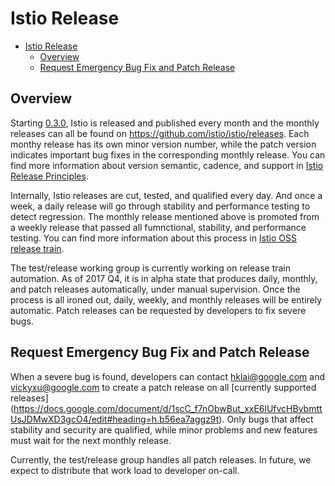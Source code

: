 # Istio Release

- [Istio Release](#istio-release)
  * [Overview](#overview)
  * [Request Emergency Bug Fix and Patch Release](#request-emergency-bug-fix-and-patch-release) 

## Overview

Starting [0.3.0](https://github.com/istio/istio/releases/tag/0.3.0), Istio is released and published every month and the
monthly releases can all be found on https://github.com/istio/istio/releases. Each monthy release has its own minor version
number, while the patch version indicates important bug fixes in the corresponding monthly release. You can find more
information about version semantic, cadence, and support in [Istio Release Principles](https://goo.gl/dcSBxF).

Internally, Istio releases are cut, tested, and qualified every day. And once a week, a daily release will go through
stability and performance testing to detect regression. The monthly release mentioned above is promoted from a weekly release
that passed all fumnctional, stability, and performance testing. You can find more information about this process in
[Istio OSS release train](https://goo.gl/6V1SHm).

The test/release working group is currently working on release train automation. As of 2017 Q4, it is in alpha state that
produces daily, monthly, and patch releases automatically, under manual supervision. Once the process is all ironed out, 
daily, weekly, and monthly releases will be entirely automatic. Patch releases can be requested by developers to fix severe
bugs.

## Request Emergency Bug Fix and Patch Release

When a severe bug is found, developers can contact hklai@google.com and vickyxu@google.com to create a patch release on all
[currently supported releases]
(https://docs.google.com/document/d/1scC_f7nObwBut_xxE6lUfvcHBybmttUsJDMwXD3gcO4/edit#heading=h.b56ea7aggz9t). Only bugs that
affect stability and security are qualified, while minor problems and new features must wait for the next monthly release.

Currently, the test/release group handles all patch releases. In future, we expect to distribute that work load to developer
on-call.
